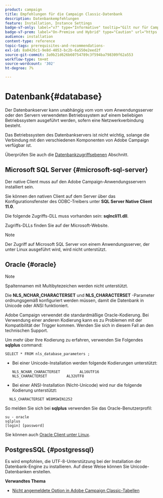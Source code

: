 ```yaml
---
product: campaign
title: Empfehlungen für die Campaign Classic-Datenbank
description: Datenbankempfehlungen
feature: Installation, Instance Settings
badge-v7-only: label="v7" type="Informative" tooltip="Gilt nur für Campaign Classic v7"
badge-v7-prem: label="On-Premise und Hybrid" type="Caution" url="https://experienceleague.adobe.com/docs/campaign-classic/using/installing-campaign-classic/architecture-and-hosting-models/hosting-models-lp/hosting-models.html?lang=de" tooltip="Gilt nur für Hybrid- und On-Premise-Bereitstellungen"
audience: installation
content-type: reference
topic-tags: prerequisites-and-recommendations-
exl-id: 8a0426c1-9e8d-4053-bc2b-6a550e2eed2f
source-git-commit: 3a9b21d626b60754789c3f594ba798309f62a553
workflow-type: tm+mt
source-wordcount: '302'
ht-degree: 7%

---
```


# Datenbank{#database}



Der Datenbankserver kann unabhängig vom vom vom Anwendungsserver oder den Servern verwendeten Betriebssystem auf einem beliebigen Betriebssystem ausgeführt werden, sofern eine Netzwerkverbindung besteht.

Das Betriebssystem des Datenbankservers ist nicht wichtig, solange die Verbindung mit den verschiedenen Komponenten von Adobe Campaign verfügbar ist.

Überprüfen Sie auch die [Datenbankzugriffsebenen](../../installation/using/prerequisites-of-campaign-installation-in-linux.md#database-access-layers) Abschnitt.

## Microsoft SQL Server {#microsoft-sql-server}

Der native Client muss auf den Adobe Campaign-Anwendungsservern installiert sein.

Sie können den nativen Client auf dem Server über das Konfigurationsfenster des ODBC-Treibers unter **SQL Server Native Client 11.0**.

Die folgende Zugriffs-DLL muss vorhanden sein: **sqlncli11.dll**.

Zugriffs-DLLs finden Sie auf der Microsoft-Website.

>[!NOTE]
>
>Der Zugriff auf Microsoft SQL Server von einem Anwendungsserver, der unter Linux ausgeführt wird, wird nicht unterstützt.

## Oracle {#oracle}

>[!NOTE]
>
>Spaltennamen mit Multibytezeichen werden nicht unterstützt.

Die **NLS_NCHAR_CHARACTERSET** und **NLS_CHARACTERSET** -Parameter ordnungsgemäß konfiguriert werden müssen, damit die Datenbank in Unicode oder ANSI funktioniert.

Adobe Campaign verwendet die standardmäßige Oracle-Kodierung. Bei Verwendung einer anderen Kodierung kann es zu Problemen mit der Kompatibilität der Trigger kommen. Wenden Sie sich in diesem Fall an den technischen Support.

Um mehr über Ihre Kodierung zu erfahren, verwenden Sie Folgendes **sqlplus** command:

```
SELECT * FROM nls_database_parameters ;
```

* Bei einer Unicode-Installation werden folgende Kodierungen unterstützt:

  ```
  NLS_NCHAR_CHARACTERSET         AL16UTF16
  NLS_CHARACTERSET         AL32UTF8
  ```

* Bei einer ANSI-Installation (Nicht-Unicode) wird nur die folgende Kodierung unterstützt:

```
  NLS_CHARACTERSET WE8MSWIN1252
```

So melden Sie sich bei **sqlplus** verwenden Sie das Oracle-Benutzerprofil:

```
su - oracle 
sqlplus 
[login] [password]
```

Sie können auch [Oracle Client unter Linux](../../installation/using/installing-packages-with-linux.md#oracle-client-in-linux).

## PostgresSQL {#postgressql}

Es wird empfohlen, die UTF-8-Unterstützung bei der Installation der Datenbank-Engine zu installieren. Auf diese Weise können Sie Unicode-Datenbanken erstellen.

**Verwandtes Thema**

* [Nicht angemeldete Option in Adobe Campaign Classic-Tabellen](https://helpx.adobe.com/campaign/kb/unlogged-tables-classic.html)

